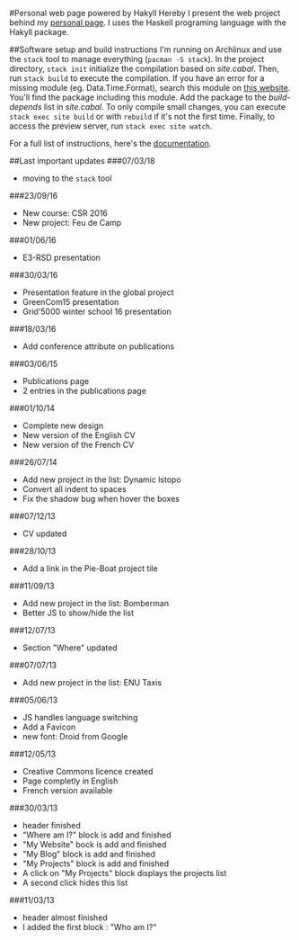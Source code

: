 #Personal web page powered by Hakyll
Hereby I present the web project behind my [personal page](https://david.guyon.me).
I uses the Haskell programing language with the Hakyll package.

##Software setup and build instructions
I'm running on Archlinux and use the ``stack`` tool to manage everything (``pacman -S stack``). In the project directory, ``stack init`` initialize the compilation based on _site.cabal_. Then, run ``stack build`` to execute the compilation. If you have an error for a missing module (eg. Data.Time.Format), search this module on [this website](https://www.stackage.org/). You'll find the package including this module. Add the package to the _build-depends_ list in _site.cabal_. 
To only compile small changes, you can execute ``stack exec site build`` or with ``rebuild`` if it's not the first time. Finally, to access the preview server, run ``stack exec site watch``.

For a full list of instructions, here's the [documentation](https://jaspervdj.be/hakyll/tutorials.html).

##Last important updates
###07/03/18
- moving to the ``stack`` tool

###23/09/16
- New course: CSR 2016
- New project: Feu de Camp

###01/06/16
- E3-RSD presentation

###30/03/16
- Presentation feature in the global project
- GreenCom15 presentation
- Grid'5000 winter school 16 presentation

###18/03/16
- Add conference attribute on publications

###03/06/15
- Publications page
- 2 entries in the publications page

###01/10/14
- Complete new design
- New version of the English CV
- New version of the French CV

###26/07/14
- Add new project in the list: Dynamic lstopo
- Convert all indent to spaces
- Fix the shadow bug when hover the boxes

###07/12/13
- CV updated

###28/10/13
- Add a link in the Pie-Boat project tile

###11/09/13
- Add new project in the list: Bomberman
- Better JS to show/hide the list

###12/07/13
- Section "Where" updated

###07/07/13
- Add new project in the list: ENU Taxis

###05/06/13
- JS handles language switching
- Add a Favicon
- new font: Droid from Google

###12/05/13
- Creative Commons licence created
- Page completly in English
- French version available

###30/03/13
- header finished
- "Where am I?" block is add and finished
- "My Website" bock is add and finished
- "My Blog" block is add and finished
- "My Projects" block is add and finished
- A click on "My Projects" block displays the projects list
- A second click hides this list

###11/03/13
- header almost finished
- I added the first block : "Who am I?"
